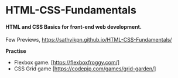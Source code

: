 # HTML-CSS-Fundamentals

#### HTML and CSS Basics for front-end web development.

Few Previews,
https://sathvikpn.github.io/HTML-CSS-Fundamentals/

**Practise**
- Flexbox game. [https://flexboxfroggy.com/]
- CSS Grid game [https://codepip.com/games/grid-garden/]
